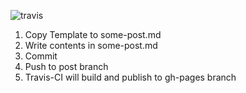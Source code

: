 ![travis](https://travis-ci.org/junshoong/blog.svg?branch=post)

1. Copy Template to some-post.md
2. Write contents in some-post.md
3. Commit
4. Push to post branch
5. Travis-CI will build and publish to gh-pages branch